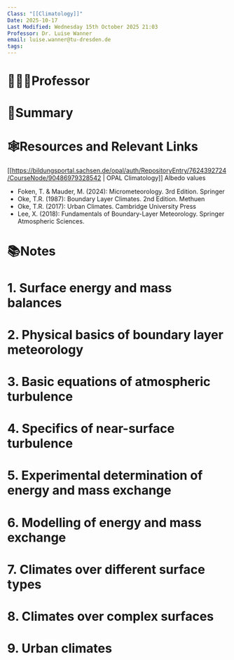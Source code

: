 ```yaml
---
Class: "[[Climatology]]"
Date: 2025-10-17
Last Modified: Wednesday 15th October 2025 21:03
Professor: Dr. Luise Wanner
email: luise.wanner@tu-dresden.de
tags:
---
```

# 👨🏽‍🏫Professor


# 📖Summary


# 🕸️Resources and Relevant Links

[[https://bildungsportal.sachsen.de/opal/auth/RepositoryEntry/7624392724/CourseNode/90486979328542 | OPAL Climatology]]
Albedo values

- Foken, T. & Mauder, M. (2024): Micrometeorology. 3rd Edition. Springer
- Oke, T.R. (1987): Boundary Layer Climates. 2nd Edition. Methuen
- Oke, T.R. (2017): Urban Climates. Cambridge University Press
- Lee, X. (2018): Fundamentals of Boundary-Layer Meteorology. Springer Atmospheric Sciences.

# 📚Notes



# 1. Surface energy and mass balances

# 2. Physical basics of boundary layer meteorology 
# 3. Basic equations of atmospheric turbulence 
# 4. Specifics of near-surface turbulence 
# 5. Experimental determination of energy and mass exchange 
# 6. Modelling of energy and mass exchange 
# 7. Climates over different surface types 
# 8. Climates over complex surfaces 
# 9. Urban climates